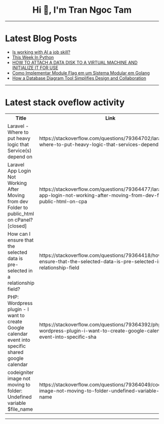 <h1 align="center">Hi 👋, I'm Tran Ngoc Tam</h1>

---

# Latest Blog Posts 
<!-- BLOG-POST-LIST:START -->
- [Is working with AI a job skill?](https://dev.to/ben/is-working-with-ai-a-job-skill-5an2)
- [This Week In Python](https://dev.to/bascodes/this-week-in-python-4352)
- [HOW TO ATTACH A DATA DISK TO A VIRTUAL MACHINE AND INITIALIZE IT FOR USE](https://dev.to/kadekade/how-to-attach-a-data-disk-to-a-virtual-machine-and-initialize-it-for-use-31j0)
- [Como Implementar Module Flag em um Sistema Modular em Golang](https://dev.to/ortizdavid/como-implementar-module-flag-em-um-sistema-modular-em-golang-13bh)
- [How a Database Diagram Tool Simplifies Design and Collaboration](https://dev.to/roxana_haidiner/how-a-database-diagram-tool-simplifies-design-and-collaboration-52g9)
<!-- BLOG-POST-LIST:END -->

---

# Latest stack oveflow activity
<table>
  <tr><th>Title</th><th>Link</th></tr>
  <!-- STACKOVERFLOW:START --><tr><td>Laravel - Where to put heavy logic that Service&lpar;s&rpar; depend on</td><td>https://stackoverflow.com/questions/79364702/laravel-where-to-put-heavy-logic-that-services-depend-on</td></tr><tr><td>Laravel App Login Not Working After Moving from dev Folder to public_html on cPanel? [closed]</td><td>https://stackoverflow.com/questions/79364477/laravel-app-login-not-working-after-moving-from-dev-folder-to-public-html-on-cpa</td></tr><tr><td>How can I ensure that the selected data is pre-selected in a relationship field?</td><td>https://stackoverflow.com/questions/79364418/how-can-i-ensure-that-the-selected-data-is-pre-selected-in-a-relationship-field</td></tr><tr><td>PHP: Wordpress plugin - I want to create Google calendar event into specific shared google calendar</td><td>https://stackoverflow.com/questions/79364392/php-wordpress-plugin-i-want-to-create-google-calendar-event-into-specific-sha</td></tr><tr><td>codeigniter image not moving to folder: Undefined variable $file_name</td><td>https://stackoverflow.com/questions/79364049/codeigniter-image-not-moving-to-folder-undefined-variable-file-name</td></tr><!-- STACKOVERFLOW:END -->
</table>

---


